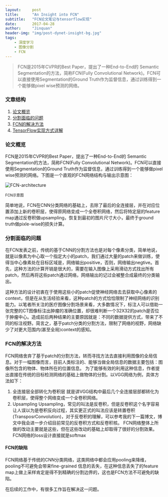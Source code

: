 ```yaml
---
layout:	    post
title:      "An Insight into FCN"
subtitle:   "FCN论文笔记与tensorflow实现"
date:       2017-04-28
author:     "Jinquan"
header-img: "img/post-dynet-insight-bg.jpg"
tags:
    - 深度学习
    - 图像分割
    - FCN
---
```


> FCN是2015年CVPR的Best Paper，提出了一种End-to-End的 Semantic Segmentation的方法，简称FCN(Fully Convolutional Network)。FCN可以直接使用Segmentation的Ground Truth作为监督信息，通过训练得到一个能够做pixel wise预测的网络。



### 文章结构

1. [论文概览](#论文概览)
2. [分割面临的问题](#分割面临的问题)
3. [FCN的解决方法](#FCN的解决方法)
4. [TensorFlow实现方式详解](#TensorFlow实现方式详解)



### 论文概览

FCN是2015年CVPR的Best Paper，提出了一种End-to-End的 Semantic Segmentation的方法，简称FCN(Fully Convolutional Network)。FCN可以直接使用Segmentation的Ground Truth作为监督信息，通过训练得到一个能够做pixel wise预测的网络。下图是一个直观的FCN网络结构与输出示意图：

![FCN-architecture](G:\sunalbert.github.io\img\in-post\post-FCN-tensorflow\FCN-architecture.JPG)

<small class="img-hint">FCN示意图</small>

简单地说，FCN在CNN分类网络的基础上，去除了最后的全连接层，并在对应位置添加上新的卷积层，使得原网络变成一个全卷积网络，然后将特定层的feature map通过反卷积做upsampling，恢复到最初的图片尺寸大小，最终于ground truth做pixle-wise的损失计算。

### 分割面临的问题

在FCN发表之前，传统的基于CNN的分割方法也是对每个像素分类，简单地说，就是以像素为中心取一个指定大小的patch，我们通过大量的patch来做训练，使得当中心像素处在目标区域是，网络输出positive，否则，网络输出negtive。首先，这种方法的计算开销是很大的，需要在输入图像上采用滑动方式找出所有patch，然后再将这些patch通过网络，网络输出的记过会被整合成最终的分类输出。

这种方法的设计初衷在于使用这些小的patch促使神经网络去去获取中心像素的context，但是在从生活经验来看，这种patch的方式恰恰限制了神经网络的识别能力。以笔者所关注的医疗图像分割场景来看，大多数情况下，标注人可以借助一张完整的CT图像标注出肿瘤的准确位置，却很难判断一个32X32的patch是否位于肿瘤中心。造成前后两种结果的主要原因就是：不同的数据提供方式，带来了不同的标注视野。简言之，基于patch分类的分割方法，限制了网络的视野，网络缺少了对更大范围内(甚至全局)context的感知。

### FCN的解决方法

FCN网络舍弃了基于patch的分割方法，转而寻找方法去直接利用图像的全局信息。对于一幅图像而言，目前人类标注的、能够当做全局信息的数据主要包括：图像所包含的物体、物体所在的位置信息。
为了能够有效的利用这种信息，作者提出直接在传统的目标检测网络的基础上做物体的分割。以VGG网络为例，具体方法如下：
1. 全连接层全部转化为卷积层
   就是讲VGG结构中最后几个全连接层部都转化为卷积层，使得整个网络变成一个全卷积网络。
2. Upsampling
   Upsampling，常见的叫法是反卷积，但是反卷积这个名字容易让人误以为是卷积反向过程，其实更正式的叫法应该是转置卷积(TransposrConvolution)，对于反卷积的理解，可以参考我的下一篇博文，博文中我会进一步介绍目前常见的反卷积方式和反卷积核。
   FCN网络整体上所做的改动主要就是这些，但在这些改动的基础上却取得了很好的分割效果。FCN网络的loss设计直接就是softmax

#### FCN的缺陷

FCN网络基于传统的CNN分类网络，这类网络中都会应用pooling来降维，pooling不可避免会带来fine-grained 信息的丢失，在这种信息丢失了的feature map上做上采样肯定是得不到精确的分割边界的，这也是FCN方法不可避免的缺陷。

在后续的工作中，有很多工作旨在解决这一问题。



